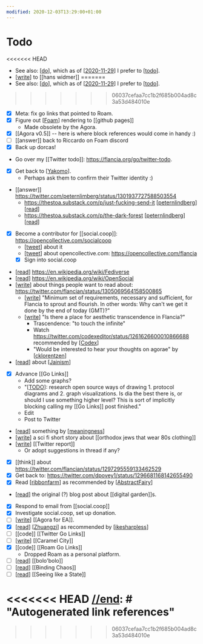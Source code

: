 ```yaml
---
modified: 2020-12-03T13:29:00+01:00
---
```


# Todo
<<<<<<< HEAD

- See also: [[do]], which as of [[2020-11-29]] I prefer to [[todo]].
- [[write]] to [[hans widmer]]
=======
- See also: [[do]], which as of [[2020-11-29]] I prefer to [[todo]].
>>>>>>> 06037cefaa7cc1b2f685b004ad8c3a53d484010e
- [x] Meta: fix go links that pointed to Roam. 
- [x] Figure out [[Foam]] rendering to [[github pages]]
  - Made obsolete by the Agora.
- [x] [[Agora v0.5]] -- here is where block references would come in handy :)
- [ ] [[answer]] back to Riccardo on Foam discord
- [x] Back up dorcas!
- Go over my [[Twitter todo]]: https://flancia.org/go/twitter-todo.
- [x] Get back to [[Yakomo]].
  - Perhaps ask them to confirm their Twitter identity :)
- [[answer]] https://twitter.com/peternlimberg/status/1301937727588503554
  - https://thestoa.substack.com/p/just-fucking-send-it [[peternlindberg]] [[read]]
  - https://thestoa.substack.com/p/the-dark-forest [[peternlindberg]] [[read]]
- [x] Become a contributor for [[social.coop]]: https://opencollective.com/socialcoop
  - [[tweet]] about it
  - [[tweet]] about opencollective.com: https://opencollective.com/flancia
  - [x] Sign into social.coop
- [[read]] https://en.wikipedia.org/wiki/Fediverse
- [[read]] https://en.wikipedia.org/wiki/OpenSocial
- [[write]] about things people want to read about: https://twitter.com/flancian/status/1305069564158500865
  - [[write]] "Minimum set of requirements, necessary and sufficient, for Flancia to sprout and flourish. In other words: Why can't we get it done by the end of today (GMT)?"
  - [[write]] "Is there a place for aesthetic transcendence in Flancia?"
    - Trascendence: "to touch the infinite" 
    - Watch https://twitter.com/codexeditor/status/1261626600010866688 recommended by [[Codex]]
    - "Would be interested to hear your thoughts on agorae" by [[cklorentzen]]
- [[read]] about [[Jainism]]
- [x] Advance [[Go Links]]
    - Add some graphs?
    - "[[TODO]]: research open source ways of drawing 1. protocol diagrams and 2. graph visualizations. Is dia the best there is, or should I use something higher level? This is sort of implicitly blocking calling my [[Go Links]] post finished."
    - Edit
    - Post to Twitter
- [[read]] something by [[meaningness]]
- [[write]] a sci fi short story about [[orthodox jews that wear 80s clothing]]
- [[write]] [[Twitter report]]
  - Or adopt suggestions in thread if any?
- [x] [[think]] about https://twitter.com/flancian/status/1297295559133462529
- [x] Get back to: https://twitter.com/dpovey1/status/1296681168142655490
- [x] Read [[ribbonfarm]] as recommended by [[AbstractFairy]]
- [[read]] the original (?) blog post about [[digital garden]]s.
- [x] Respond to email from [[social.coop]]
- [x] Investigate social.coop, set up donation.
- [ ] [[write]] [[Agora for EA]].
- [x] [[read]] [[Zhuangzi]] as recommended by [[ikesharpless]]
- [ ] [[code]] [[Twitter Go Links]]
- [ ] [[write]] [[Caramel City]]
- [x] [[code]] [[Roam Go Links]]
  - Dropped Roam as a personal platform.
- [ ] [[read]] [[bolo'bolo]]
- [ ] [[read]] [[Binding Chaos]]
- [ ] [[read]] [[Seeing like a State]]

[//begin]: # "Autogenerated link references for markdown compatibility"
[do]: do "Do"
[2020-11-29]: journal/2020-11-29 "2020-11-29"
[todo]: todo "Todo"
[foam]: foam "Foam"
[twitter-todo]: twitter-todo "Twitter Todo"
[yakomo]: yakomo "Yakomo"
[peternlindberg]: peternlindberg "Peternlindberg"
[read]: read "Read"
[socialcoop]: social.coop "social.coop"
[tweet]: tweet "Tweet"
[write]: write "Write"
[codex]: codex "Codex"
[cklorentzen]: cklorentzen "Cklorentzen"
[jainism]: jainism "Jainism"
[go-links]: go-links "Go Links"
[meaningness]: meaningness "Meaningness"
[orthodox-jews-that-wear-80s-clothing]: orthodox-jews-that-wear-80s-clothing "Orthodox Jews that Wear 80s Clothing"
[twitter-report]: twitter-report "Twitter Report"
[ribbonfarm]: ribbonfarm "Ribbonfarm"
[abstractfairy]: abstractfairy "AbstractFairy"
[digital-garden]: digital-garden "Digital Garden"
[agora-for-ea]: agora-for-ea "Agora for EA"
[zhuangzi]: zhuangzi "Zhuangzi"
[ikesharpless]: ikesharpless "Ikesharpless"
[twitter-go-links]: twitter-go-links "Twitter Go Links"
[caramel-city]: caramel-city "Caramel City"
[roam-go-links]: roam-go-links "Roam Go Links"
[bolobolo]: bolo'bolo "Bolo'bolo"
[binding-chaos]: binding-chaos "Binding Chaos"
[seeing-like-a-state]: seeing-like-a-state "Seeing Like a State"
<<<<<<< HEAD
[//end]: # "Autogenerated link references"
=======
[//end]: # "Autogenerated link references"
>>>>>>> 06037cefaa7cc1b2f685b004ad8c3a53d484010e
